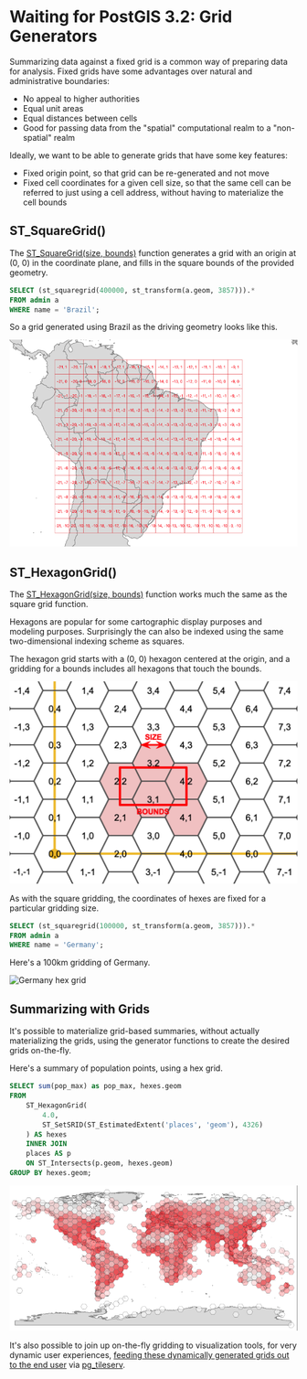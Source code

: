 # Waiting for PostGIS 3.2: Grid Generators

Summarizing data against a fixed grid is a common way of preparing data for analysis. Fixed grids have some advantages over natural and administrative boundaries:

* No appeal to higher authorities
* Equal unit areas
* Equal distances between cells
* Good for passing data from the "spatial" computational realm to a "non-spatial" realm

Ideally, we want to be able to generate grids that have some key features:

* Fixed origin point, so that grid can be re-generated and not move
* Fixed cell coordinates for a given cell size, so that the same cell can be referred to just using a cell address, without having to materialize the cell bounds

## ST_SquareGrid()

The [ST_SquareGrid(size, bounds)](https://postgis.net/docs/manual-dev/ST_SquareGrid.html) function generates a grid with an origin at (0, 0) in the coordinate plane, and fills in the square bounds of the provided geometry.

```sql
SELECT (st_squaregrid(400000, st_transform(a.geom, 3857))).* 
FROM admin a  
WHERE name = 'Brazil';
```

So a grid generated using Brazil as the driving geometry looks like this.

![Brazil square grid](img/brazil-sq.png "Brazil square grid")


## ST_HexagonGrid()

The [ST_HexagonGrid(size, bounds)](https://postgis.net/docs/manual-dev/ST_HexagonGrid.html) function works much the same as the square grid function.

Hexagons are popular for some cartographic display purposes and modeling purposes. Surprisingly the can also be indexed using the same two-dimensional indexing scheme as squares.

The hexagon grid starts with a (0, 0) hexagon centered at the origin, and a gridding for a bounds includes all hexagons that touch the bounds.

![Hexagon gridding](img/st_hexagongrid01.png "Hexagon gridding")

As with the square gridding, the coordinates of hexes are fixed for a particular gridding size.

```sql
SELECT (st_squaregrid(100000, st_transform(a.geom, 3857))).* 
FROM admin a  
WHERE name = 'Germany';
```

Here's a 100km gridding of Germany.

![Germany hex grid](img/germany-sq.png "Germany hex grid")


## Summarizing with Grids

It's possible to materialize grid-based summaries, without actually materializing the grids, using the generator functions to create the desired grids on-the-fly.

Here's a summary of population points, using a hex grid.

```sql
SELECT sum(pop_max) as pop_max, hexes.geom
FROM
    ST_HexagonGrid(
        4.0,
        ST_SetSRID(ST_EstimatedExtent('places', 'geom'), 4326)
    ) AS hexes
    INNER JOIN
    places AS p
    ON ST_Intersects(p.geom, hexes.geom)
GROUP BY hexes.geom;
```

![World population summary](img/world-popn-hex.png "World population summary")

It's also possible to join up on-the-fly gridding to visualization tools, for very dynamic user experiences, [feeding these dynamically generated grids out to the end user](https://info.crunchydata.com/blog/tile-serving-with-dynamic-geometry) via [pg_tileserv](https://github.com/crunchydata/pg_tileserv).



